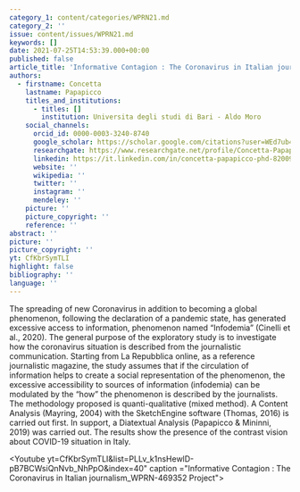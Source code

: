 ```yaml
---
category_1: content/categories/WPRN21.md
category_2: ''
issue: content/issues/WPRN21.md
keywords: []
date: 2021-07-25T14:53:39.000+00:00
published: false
article_title: 'Informative Contagion : The Coronavirus in Italian journalism'
authors:
  - firstname: Concetta
    lastname: Papapicco
    titles_and_institutions:
      - titles: []
        institution: Universita degli studi di Bari - Aldo Moro
    social_channels:
      orcid_id: 0000-0003-3240-8740
      google_scholar: https://scholar.google.com/citations?user=WEd7ub4AAAAJ&hl=it
      researchgate: https://www.researchgate.net/profile/Concetta-Papapicco
      linkedin: https://it.linkedin.com/in/concetta-papapicco-phd-82009b11a/en
      website: ''
      wikipedia: ''
      twitter: ''
      instagram: ''
      mendeley: ''
    picture: ''
    picture_copyright: ''
    reference: ''
abstract: ''
picture: ''
picture_copyright: ''
yt: CfKbrSymTLI
highlight: false
bibliography: ''
language: ''
---
```


The spreading of new Coronavirus in addition to becoming a global phenomenon, following the declaration of a pandemic state, has generated excessive access to information, phenomenon named “Infodemia” (Cinelli et al., 2020). The general purpose of the exploratory study is to investigate how the coronavirus situation is described from the journalistic communication. Starting from La Repubblica online, as a reference journalistic magazine, the study assumes that if the circulation of information helps to create a social representation of the phenomenon, the excessive accessibility to sources of information (infodemia) can be modulated by the “how” the phenomenon is described by the journalists. The methodology proposed is quanti-qualitative (mixed method). A Content Analysis (Mayring, 2004) with the SketchEngine software (Thomas, 2016) is carried out first. In support, a Diatextual Analysis (Papapicco & Mininni, 2019) was carried out. The results show the presence of the contrast vision about COVID-19 situation in Italy.

<Youtube yt=CfKbrSymTLI&list=PLLv_k1nsHewlD-pB7BCWsiQnNvb_NhPpO&index=40" caption ="Informative Contagion : The Coronavirus in Italian journalism_WPRN-469352 Project"></Youtube>
